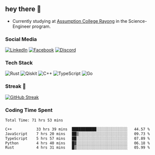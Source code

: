 ## hey there 👋

- Currently studying at [Assumption College Rayong](https://www.acr.ac.th) in the Science-Engineer program.

### Social Media

[![LinkedIn](https://img.shields.io/badge/linkedin-%230077B5.svg?style=for-the-badge&logo=linkedin&logoColor=white)](https://www.linkedin.com/in/kiattisakbeaw/)
[![Facebook](https://img.shields.io/badge/Facebook-%231877F2.svg?style=for-the-badge&logo=Facebook&logoColor=white)](https://www.facebook.com/kiattisakbeawsanburee)
[![Discord](https://img.shields.io/badge/Discord-%235865F2.svg?style=for-the-badge&logo=discord&logoColor=white)](https://discord.gg/dgRsHb5duc)

### Tech Stack
![Rust](https://img.shields.io/badge/rust-%23000000.svg?style=for-the-badge&logo=rust&logoColor=white)
![Qiskit](https://img.shields.io/badge/Qiskit-%236929C4.svg?style=for-the-badge&logo=Qiskit&logoColor=white)
![C++](https://img.shields.io/badge/c++-%2300599C.svg?style=for-the-badge&logo=c%2B%2B&logoColor=white)
![TypeScript](https://img.shields.io/badge/typescript-%23007ACC.svg?style=for-the-badge&logo=typescript&logoColor=white)
![Go](https://img.shields.io/badge/go-%2300ADD8.svg?style=for-the-badge&logo=go&logoColor=white)


### Streak 🚀
[![GitHub Streak](https://streak-stats.demolab.com?user=beawkiattisak&theme=dark&hide_border=true)](https://git.io/streak-stats)
</div>

### Coding Time Spent
<!--START_SECTION:waka-->

```txt
Total Time: 71 hrs 53 mins

C++           33 hrs 39 mins  ███████████░░░░░░░░░░░░░░   44.57 %
JavaScript    7 hrs 20 mins   ██▒░░░░░░░░░░░░░░░░░░░░░░   09.73 %
TypeScript    5 hrs 57 mins   ██░░░░░░░░░░░░░░░░░░░░░░░   07.89 %
Python        4 hrs 40 mins   █▓░░░░░░░░░░░░░░░░░░░░░░░   06.18 %
Rust          4 hrs 31 mins   █▒░░░░░░░░░░░░░░░░░░░░░░░   05.99 %
```

<!--END_SECTION:waka-->
